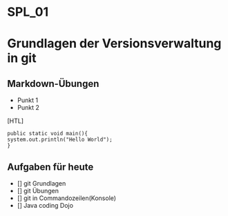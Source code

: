# SPL_01
# Grundlagen der Versionsverwaltung in git

## Markdown-Übungen
* Punkt 1
* Punkt 2

[HTL] 
```
public static void main(){
system.out.println("Hello World");
}

```
## Aufgaben für heute
- [] git Grundlagen
- [] git Übungen
- [] git in Commandozeilen(Konsole)
- [] Java coding Dojo

